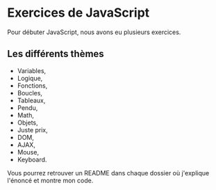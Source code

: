 # Exercices de JavaScript

Pour débuter JavaScript, nous avons eu plusieurs exercices.

## Les différents thèmes
- Variables,
- Logique,
- Fonctions,
- Boucles,
- Tableaux,
- Pendu,
- Math,
- Objets,
- Juste prix,
- DOM,
- AJAX,
- Mouse,
- Keyboard.

Vous pourrez retrouver un README dans chaque dossier où j'explique l'énoncé et montre mon code.